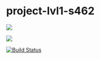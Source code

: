 # project-lvl1-s462

<a href="https://codeclimate.com/github/sithari41441/project-lvl1-s462/maintainability"><img src="https://api.codeclimate.com/v1/badges/2df1c6c0790c965455fb/maintainability" /></a>

<a href="https://codeclimate.com/github/sithari41441/project-lvl1-s462/test_coverage"><img src="https://api.codeclimate.com/v1/badges/2df1c6c0790c965455fb/test_coverage" /></a>

[![Build Status](https://travis-ci.org/sithari41441/project-lvl1-s462.svg?branch=master)](https://travis-ci.org/sithari41441/project-lvl1-s462)